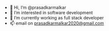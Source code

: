 - 👋 Hi, I’m @prasadkarmalkar
- 👀 I’m interested in software development
- 🌱 I’m currently working as full stack developer
- 📫 email on prasadkarmalkar2020@gmail.com

<!---
prasadkarmalkar/prasadkarmalkar is a ✨ special ✨ repository because its `README.md` (this file) appears on your GitHub profile.
You can click the Preview link to take a look at your changes.
--->
